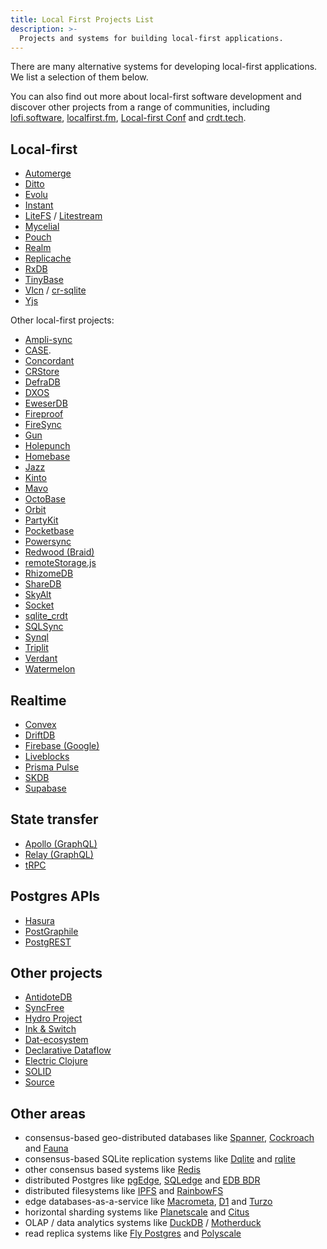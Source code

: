 ```yaml
---
title: Local First Projects List
description: >-
  Projects and systems for building local-first applications.
---
```


There are many alternative systems for developing local-first applications. We list a selection of them below.

You can also find out more about local-first software development and discover other projects from a range of communities, including [lofi.software](https://lofi.software), [localfirst.fm](https://www.localfirst.fm), [Local-first Conf](https://www.localfirstconf.com) and [crdt.tech](https://crdt.tech).

## Local-first

- [Automerge](https://automerge.org)
- [Ditto](https://ditto.live)
- [Evolu](https://github.com/evoluhq/evolu)
- [Instant](https://www.instantdb.com)
- [LiteFS](https://github.com/superfly/litefs) / [Litestream](https://litestream.io)
- [Mycelial](https://mycelial.com)
- [Pouch](https://pouchdb.com)
- [Realm](https://realm.io)
- [Replicache](https://replicache.dev)
- [RxDB](https://rxdb.info)
- [TinyBase](https://tinybase.org)
- [Vlcn](https://vlcn.io) / [cr-sqlite](https://github.com/vlcn-io/cr-sqlite)
- [Yjs](https://yjs.dev)

Other local-first projects:

- [Ampli-sync](https://ampliapps.com/sqlite-sync)
- [CASE](https://case.app).
- [Concordant](https://concordant.io)
- [CRStore](https://github.com/Azarattum/CRStore)
- [DefraDB](https://source.network/defra-db)
- [DXOS](https://dxos.org)
- [EweserDB](https://github.com/eweser/eweser-db)
- [Fireproof](https://fireproof.storage)
- [FireSync](https://docs.firesync.dev)
- [Gun](https://gun.eco)
- [Holepunch](https://holepunch.to)
- [Homebase](https://homebase.io)
- [Jazz](https://jazz.tools)
- [Kinto](https://kinto-storage.org)
- [Mavo](https://mavo.io)
- [OctoBase](https://github.com/toeverything/OctoBase)
- [Orbit](https://orbitdb.org)
- [PartyKit](https://partykit.io)
- [Pocketbase](https://pocketbase.io)
- [Powersync](https://www.powersync.co)
- [Redwood (Braid)](https://docs.redwood.dev)
- [remoteStorage.js](https://remotestorage.io)
- [RhizomeDB](https://github.com/RhizomeDB/rs-rhizome)
- [ShareDB](https://share.github.io/sharedb)
- [SkyAlt](https://github.com/milansuk/skyalt)
- [Socket](https://socketsupply.co)
- [sqlite_crdt](https://github.com/cachapa/sqlite_crdt)
- [SQLSync](https://github.com/orbitinghail/sqlsync)
- [Synql](https://github.com/coast-team/synql)
- [Triplit](https://www.triplit.dev)
- [Verdant](https://github.com/a-type/verdant)
- [Watermelon](https://nozbe.github.io/WatermelonDB)

## Realtime

- [Convex](https://www.convex.dev)
- [DriftDB](https://driftdb.com)
- [Firebase (Google)](https://firebase.google.com)
- [Liveblocks](https://liveblocks.io)
- [Prisma Pulse](https://www.prisma.io/data-platform/pulse)
- [SKDB](https://skdb.io)
- [Supabase](https://supabase.com)

## State transfer

- [Apollo (GraphQL)](https://www.apollographql.com)
- [Relay (GraphQL)](https://relay.dev)
- [tRPC](https://trpc.io)

## Postgres APIs

- [Hasura](https://hasura.io)
- [PostGraphile](https://www.graphile.org/postgraphile)
- [PostgREST](https://postgrest.org/en/stable)

## Other projects

- [AntidoteDB](https://www.antidotedb.eu)
- [SyncFree](https://pages.lip6.fr/syncfree/index.php/crdt-resources.html)
- [Hydro Project](https://hydro.run/research)
- [Ink & Switch](https://www.inkandswitch.com)
- [Dat-ecosystem](https://blog.dat-ecosystem.org/staying-connected)
- [Declarative Dataflow](https://github.com/comnik/declarative-dataflow)
- [Electric Clojure](https://github.com/hyperfiddle/electric)
- [SOLID](https://solidproject.org)
- [Source](https://source.network)

## Other areas

- consensus-based geo-distributed databases like [Spanner](https://cloud.google.com/spanner/), [Cockroach](https://www.cockroachlabs.com/product/) and [Fauna](https://fauna.com)
- consensus-based SQLite replication systems like [Dqlite](https://dqlite.io) and [rqlite](https://github.com/rqlite/rqlite)
- other consensus based systems like [Redis](https://redis.io/docs/reference/cluster-spec/)
- distributed Postgres like [pgEdge](https://www.pgedge.com), [SQLedge](https://github.com/zknill/sqledge) and [EDB BDR](https://www.enterprisedb.com/docs/pgd/4/bdr)
- distributed filesystems like [IPFS](https://ipfs.tech/) and [RainbowFS](https://rainbowfs.lip6.fr)
- edge databases-as-a-service like [Macrometa](https://www.macrometa.com), [D1](https://blog.cloudflare.com/introducing-d1/) and [Turzo](https://turso.tech)
- horizontal sharding systems like [Planetscale](https://planetscale.com) and [Citus](https://www.citusdata.com)
- OLAP / data analytics systems like [DuckDB](https://duckdb.org) / [Motherduck](https://motherduck.com)
- read replica systems like [Fly Postgres](https://fly.io/docs/postgres) and [Polyscale](https://polyscale.ai)
